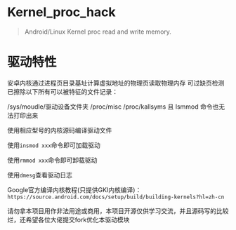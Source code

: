 # Kernel_proc_hack
> Android/Linux Kernel proc read and write  memory.

# 驱动特性
安卓内核通过进程页目录基址计算虚拟地址的物理页读取物理内存
可过缺页检测
已擦除以下所有可以被特征的文件记录：

/sys/moudle/驱动设备文件夹
/proc/misc
/proc/kallsyms
且 lsmmod 命令也无法打印出来

使用相应型号的内核源码编译驱动文件

使用`insmod xxx`命令即可加载驱动

使用`rmmod xxx`命令即可卸载驱动

使用`dmesg`查看驱动日志

Google官方编译内核教程(只提供GKI内核编译)：`https://source.android.com/docs/setup/build/building-kernels?hl=zh-cn`


请勿拿本项目用作非法用途或商用，本项目开源仅供学习交流，并且源码写的比较烂，还希望各位大佬提交fork优化本驱动模块
